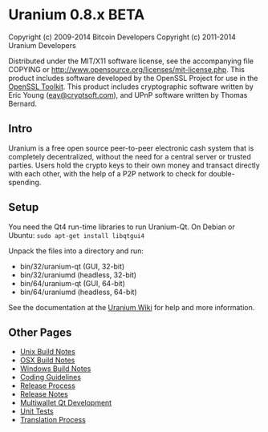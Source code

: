 Uranium 0.8.x BETA
====================

Copyright (c) 2009-2014 Bitcoin Developers
Copyright (c) 2011-2014 Uranium Developers

Distributed under the MIT/X11 software license, see the accompanying
file COPYING or http://www.opensource.org/licenses/mit-license.php.
This product includes software developed by the OpenSSL Project for use in the [OpenSSL Toolkit](http://www.openssl.org/). This product includes
cryptographic software written by Eric Young ([eay@cryptsoft.com](mailto:eay@cryptsoft.com)), and UPnP software written by Thomas Bernard.


Intro
---------------------
Uranium is a free open source peer-to-peer electronic cash system that is
completely decentralized, without the need for a central server or trusted
parties.  Users hold the crypto keys to their own money and transact directly
with each other, with the help of a P2P network to check for double-spending.


Setup
---------------------
You need the Qt4 run-time libraries to run Uranium-Qt. On Debian or Ubuntu:
	`sudo apt-get install libqtgui4`

Unpack the files into a directory and run:

- bin/32/uranium-qt (GUI, 32-bit)
- bin/32/uraniumd (headless, 32-bit)
- bin/64/uranium-qt (GUI, 64-bit)
- bin/64/uraniumd (headless, 64-bit)

See the documentation at the [Uranium Wiki](http://uranium.info)
for help and more information.


Other Pages
---------------------
- [Unix Build Notes](build-unix.md)
- [OSX Build Notes](build-osx.md)
- [Windows Build Notes](build-msw.md)
- [Coding Guidelines](coding.md)
- [Release Process](release-process.md)
- [Release Notes](release-notes.md)
- [Multiwallet Qt Development](multiwallet-qt.md)
- [Unit Tests](unit-tests.md)
- [Translation Process](translation_process.md)
